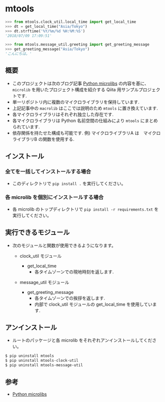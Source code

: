 # mtools

```Python
>>> from mtools.clock_util.local_time import get_local_time
>>> dt = get_local_time("Asia/Tokyo")
>>> dt.strftime('%Y/%m/%d %H:%M:%S')
'2018/07/09 17:09:51'

>>> from mtools.message_util.greeting import get_greeting_message
>>> get_greeting_message("Asia/Tokyo")
'こんにちは。'
```

## 概要
- このプロジェクトは次のブログ記事
[Python microlibs](https://blog.shazam.com/python-microlibs-5be9461ad979) の内容を基に、 `microlib` を用いたプロジェクト構成を紹介する Qiita 用サンプルプロジェクトです.
- 単一リポジトリ内に複数のマイクロライブラリを保持しています.
- 上記記事中の `macrolib` はここでは説明のため `mtools` に置き換えています.
- 各マイクロライブラリはそれぞれ独立した存在です.
- 各マイクロライブラリは Python 名前空間の仕組みにより `mtools` にまとめられています.
- 依存関係を持たせた構成も可能です. 例) マイクロライブラリA は　マイクロライブラリB の関数を使用する.


## インストール

### 全てを一括してインストールする場合
- このディレクトリで `pip install .` を実行してください。

### 各 microlib を個別にインストールする場合
- 各 microlib のトップディレクトリで `pip install -r requirements.txt` を実行してください。


## 実行できるモジュール
- 次のモジュールと関数が使用できるようになります。
  - clock_util モジュール
    - get_local_time
      - 各タイムゾーンでの現地時刻を返します.

  - message_util モジュール
    - get_greeting_message
      - 各タイムゾーンでの挨拶を返します.
      - 内部で clock_util モジュールの get_local_time を使用しています.


## アンインストール
- ルートのパッケージと各 microlib をそれぞれアンインストールしてください。

```Bash
$ pip uninstall mtools
$ pip uninstall mtools-clock-util
$ pip uninstall mtools-message-util
```

## 参考
- [Python microlibs](https://blog.shazam.com/python-microlibs-5be9461ad979)
